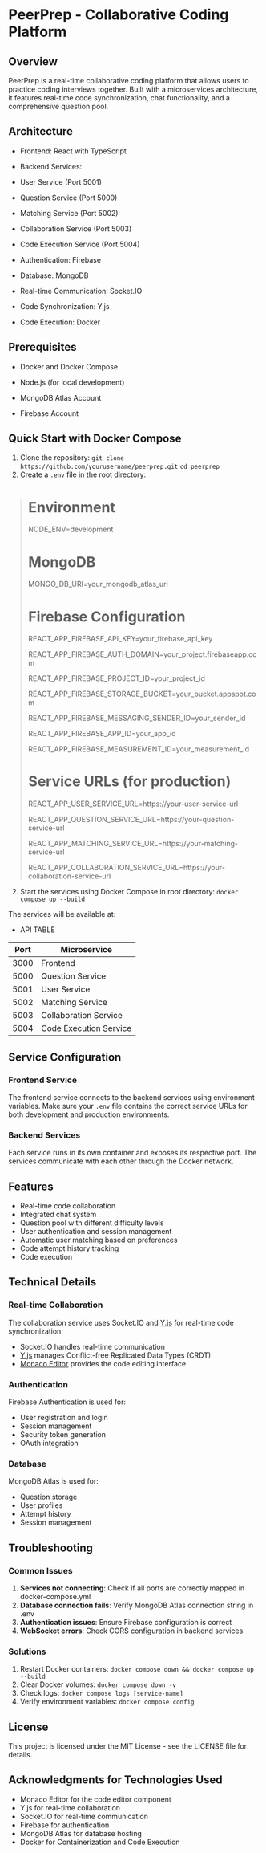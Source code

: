 
# PeerPrep - Collaborative Coding Platform

  

## Overview

PeerPrep is a real-time collaborative coding platform that allows users to practice coding interviews together. Built with a microservices architecture, it features real-time code synchronization, chat functionality, and a comprehensive question pool.

  

## Architecture

- Frontend: React with TypeScript

- Backend Services:

- User Service (Port 5001)

- Question Service (Port 5000)

- Matching Service (Port 5002)

- Collaboration Service (Port 5003)
  
- Code Execution Service (Port 5004)

- Authentication: Firebase

- Database: MongoDB

- Real-time Communication: Socket.IO

- Code Synchronization: Y.js

- Code Execution: Docker

## Prerequisites

- Docker and Docker Compose

- Node.js (for local development)

- MongoDB Atlas Account

- Firebase Account

  

## Quick Start with Docker Compose

  

1. Clone the repository:
`git clone https://github.com/yourusername/peerprep.git`
 `cd peerprep`
 2. Create a `.env` file in the root directory:
 

> # Environment
> 
> NODE_ENV=development
> 
> # MongoDB
> 
> MONGO_DB_URI=your_mongodb_atlas_uri
> 
> # Firebase Configuration
> 
> REACT_APP_FIREBASE_API_KEY=your_firebase_api_key
> 
> REACT_APP_FIREBASE_AUTH_DOMAIN=your_project.firebaseapp.com
> 
> REACT_APP_FIREBASE_PROJECT_ID=your_project_id
> 
> REACT_APP_FIREBASE_STORAGE_BUCKET=your_bucket.appspot.com
> 
> REACT_APP_FIREBASE_MESSAGING_SENDER_ID=your_sender_id
> 
> REACT_APP_FIREBASE_APP_ID=your_app_id
> 
> REACT_APP_FIREBASE_MEASUREMENT_ID=your_measurement_id
> 
> # Service URLs (for production)
> 
> REACT_APP_USER_SERVICE_URL=https://your-user-service-url
> 
> REACT_APP_QUESTION_SERVICE_URL=https://your-question-service-url
> 
> REACT_APP_MATCHING_SERVICE_URL=https://your-matching-service-url
> 
> REACT_APP_COLLABORATION_SERVICE_URL=https://your-collaboration-service-url
> 
2. Start the services using Docker Compose in root directory:
`docker compose up --build`

The services will be available at:
- API TABLE

|Port| Microservice  |
|--|--|
| 3000 |Frontend  |
|5000|Question Service|
|5001|User Service|
|5002|Matching Service|
|5003|Collaboration Service|
|5004|Code Execution Service|

## Service Configuration

### Frontend Service
The frontend service connects to the backend services using environment variables. Make sure your `.env` file contains the correct service URLs for both development and production environments.

### Backend Services
Each service runs in its own container and exposes its respective port. The services communicate with each other through the Docker network.

## Features
- Real-time code collaboration
- Integrated chat system
- Question pool with different difficulty levels
- User authentication and session management
- Automatic user matching based on preferences
- Code attempt history tracking
- Code execution
  
## Technical Details

### Real-time Collaboration
The collaboration service uses Socket.IO and [Y.js](https://docs.yjs.dev) for real-time code synchronization:
- Socket.IO handles real-time communication
- [Y.js](https://docs.yjs.dev) manages Conflict-free Replicated Data Types (CRDT)
- [Monaco Editor](https://microsoft.github.io/monaco-editor/) provides the code editing interface

### Authentication
Firebase Authentication is used for:
- User registration and login
- Session management
- Security token generation
- OAuth integration

### Database
MongoDB Atlas is used for:
- Question storage
- User profiles
- Attempt history
- Session management

## Troubleshooting

### Common Issues
1. **Services not connecting**: Check if all ports are correctly mapped in docker-compose.yml
2. **Database connection fails**: Verify MongoDB Atlas connection string in .env
3. **Authentication issues**: Ensure Firebase configuration is correct
4. **WebSocket errors**: Check CORS configuration in backend services

### Solutions
1. Restart Docker containers: `docker compose down && docker compose up --build`
2. Clear Docker volumes: `docker compose down -v`
3. Check logs: `docker compose logs [service-name]`
4. Verify environment variables: `docker compose config`

## License
This project is licensed under the MIT License - see the LICENSE file for details.

## Acknowledgments for Technologies Used
- Monaco Editor for the code editor component
- Y.js for real-time collaboration
- Socket.IO for real-time communication
- Firebase for authentication
- MongoDB Atlas for database hosting
- Docker for Containerization and Code Execution

